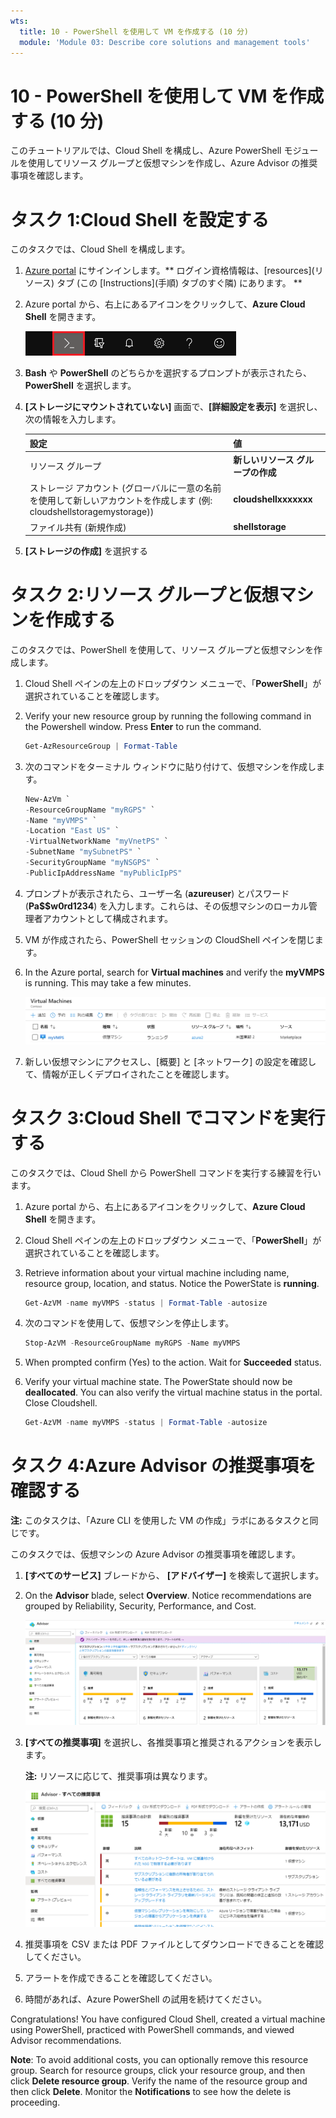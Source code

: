 ```yaml
---
wts:
  title: 10 - PowerShell を使用して VM を作成する (10 分)
  module: 'Module 03: Describe core solutions and management tools'
---
```

# <a name="10---create-a-vm-with-powershell-10-min"></a>10 - PowerShell を使用して VM を作成する (10 分)

このチュートリアルでは、Cloud Shell を構成し、Azure PowerShell モジュールを使用してリソース グループと仮想マシンを作成し、Azure Advisor の推奨事項を確認します。 

# <a name="task-1-configure-the-cloud-shell"></a>タスク 1:Cloud Shell を設定する 

このタスクでは、Cloud Shell を構成します。 

1. [Azure portal](https://portal.azure.com) にサインインします。** ログイン資格情報は、[resources]\(リソース\) タブ (この [Instructions]\(手順\) タブのすぐ隣) にあります。 **
2. Azure portal から、右上にあるアイコンをクリックして、**Azure Cloud Shell** を開きます。

    ![Azure Portal Azure Cloud Shell アイコンのスクリーンショット。](../images/1002.png)

3. **Bash** や **PowerShell** のどちらかを選択するプロンプトが表示されたら、**PowerShell** を選択します。

4. **[ストレージにマウントされていない]** 画面で、**[詳細設定を表示]** を選択し、次の情報を入力します。

    | 設定 | 値 |
    |  -- | -- |
    | リソース グループ | **新しいリソース グループの作成** |
    | ストレージ アカウント (グローバルに一意の名前を使用して新しいアカウントを作成します (例: cloudshellstoragemystorage)) | **cloudshellxxxxxxx** |
    | ファイル共有 (新規作成) | **shellstorage** |

5. **[ストレージの作成]** を選択する

# <a name="task-2-create-a-resource-group-and-virtual-machine"></a>タスク 2:リソース グループと仮想マシンを作成する

このタスクでは、PowerShell を使用して、リソース グループと仮想マシンを作成します。  

1. Cloud Shell ペインの左上のドロップダウン メニューで、「**PowerShell**」が選択されていることを確認します。

2. Verify your new resource group by running the following command in the Powershell window. Press <bpt id="p1">**</bpt>Enter<ept id="p1">**</ept> to run the command.

    ```PowerShell
    Get-AzResourceGroup | Format-Table
    ```

3. 次のコマンドをターミナル ウィンドウに貼り付けて、仮想マシンを作成します。 

    ```PowerShell
    New-AzVm `
    -ResourceGroupName "myRGPS" `
    -Name "myVMPS" `
    -Location "East US" `
    -VirtualNetworkName "myVnetPS" `
    -SubnetName "mySubnetPS" `
    -SecurityGroupName "myNSGPS" `
    -PublicIpAddressName "myPublicIpPS"
    ```
    
4. プロンプトが表示されたら、ユーザー名 (**azureuser**) とパスワード (**Pa$$w0rd1234**) を入力します。これらは、その仮想マシンのローカル管理者アカウントとして構成されます。

5. VM が作成されたら、PowerShell セッションの CloudShell ペインを閉じます。

6. In the Azure portal, search for <bpt id="p1">**</bpt>Virtual machines<ept id="p1">**</ept> and verify the <bpt id="p2">**</bpt>myVMPS<ept id="p2">**</ept> is running. This may take a few minutes.

    ![myVMPS が実行中の状態の仮想マシン ページのスクリーンショット。](../images/1001.png)

7. 新しい仮想マシンにアクセスし、[概要] と [ネットワーク] の設定を確認して、情報が正しくデプロイされたことを確認します。 

# <a name="task-3-execute-commands-in-the-cloud-shell"></a>タスク 3:Cloud Shell でコマンドを実行する

このタスクでは、Cloud Shell から PowerShell コマンドを実行する練習を行います。 

1. Azure portal から、右上にあるアイコンをクリックして、**Azure Cloud Shell** を開きます。

2. Cloud Shell ペインの左上のドロップダウン メニューで、「**PowerShell**」が選択されていることを確認します。

3. Retrieve information about your virtual machine including name, resource group, location, and status. Notice the PowerState is <bpt id="p1">**</bpt>running<ept id="p1">**</ept>.

    ```PowerShell
    Get-AzVM -name myVMPS -status | Format-Table -autosize
    ```

4. 次のコマンドを使用して、仮想マシンを停止します。 

    ```PowerShell
    Stop-AzVM -ResourceGroupName myRGPS -Name myVMPS
    ```
5. When prompted confirm (Yes) to the action. Wait for <bpt id="p1">**</bpt>Succeeded<ept id="p1">**</ept> status.

6. Verify your virtual machine state. The PowerState should now be <bpt id="p1">**</bpt>deallocated<ept id="p1">**</ept>. You can also verify the virtual machine status in the portal. Close Cloudshell.

    ```PowerShell
    Get-AzVM -name myVMPS -status | Format-Table -autosize
    ```

# <a name="task-4-review-azure-advisor-recommendations"></a>タスク 4:Azure Advisor の推奨事項を確認する

**注:** このタスクは、「Azure CLI を使用した VM の作成」ラボにあるタスクと同じです。 

このタスクでは、仮想マシンの Azure Advisor の推奨事項を確認します。 

1. **[すべてのサービス]** ブレードから、 **[アドバイザー]** を検索して選択します。 

2. On the <bpt id="p1">**</bpt>Advisor<ept id="p1">**</ept> blade, select <bpt id="p2">**</bpt>Overview<ept id="p2">**</ept>. Notice recommendations are grouped by Reliability, Security, Performance, and Cost. 

    ![アドバイザーの概要ページのスクリーンショット。 ](../images/1003.png)

3. **[すべての推奨事項]** を選択し、各推奨事項と推奨されるアクションを表示します。 

    **注:**  リソースに応じて、推奨事項は異なります。 

    ![[アドバイザーすべての推奨事項] ページのスクリーンショット。 ](../images/1004.png)

4. 推奨事項を CSV または PDF ファイルとしてダウンロードできることを確認してください。 

5. アラートを作成できることを確認してください。 

6. 時間があれば、Azure PowerShell の試用を続けてください。 

Congratulations! You have configured Cloud Shell, created a virtual machine using PowerShell, practiced with PowerShell commands, and viewed Advisor recommendations.

<bpt id="p1">**</bpt>Note<ept id="p1">**</ept>: To avoid additional costs, you can optionally remove this resource group. Search for resource groups, click your resource group, and then click <bpt id="p1">**</bpt>Delete resource group<ept id="p1">**</ept>. Verify the name of the resource group and then click <bpt id="p1">**</bpt>Delete<ept id="p1">**</ept>. Monitor the <bpt id="p1">**</bpt>Notifications<ept id="p1">**</ept> to see how the delete is proceeding.

